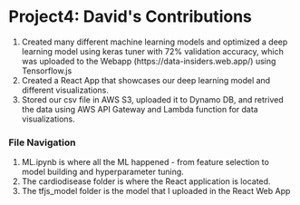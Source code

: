 # Project4: David's Contributions
<ol>
    <li>
        Created many different machine learning models and optimized a deep learning model using keras tuner with 72% validation accuracy, which was uploaded to the Webapp (https://data-insiders.web.app/) using Tensorflow.js
    </li>
    <li>
        Created a React App that showcases our deep learning model and different visualizations.
    </li>
    <li>
        Stored our csv file in AWS S3, uploaded it to Dynamo DB, and retrived the data using AWS API Gateway and Lambda function for data visualizations.
    </li>
</ol>
<h3>File Navigation</h3>
<ol>
    <li>ML.ipynb is where all the ML happened - from feature selection to model building and hyperparameter tuning.</li>
    <li>The cardiodisease folder is where the React application is located.</li>
    <li>The tfjs_model folder is the model that I uploaded in the React Web App</li>
</ol>
